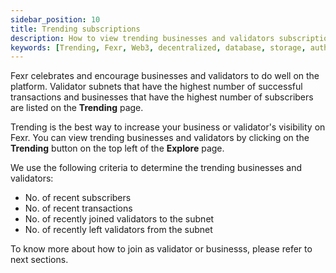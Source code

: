 ```yaml
---
sidebar_position: 10
title: Trending subscriptions
description: How to view trending businesses and validators subscriptions on Fexr
keywords: [Trending, Fexr, Web3, decentralized, database, storage, authentication, subscription, console, secure, platform]
---
```


Fexr celebrates and encourage businesses and validators to do well on the platform. Validator subnets that have the highest number of successful transactions and businesses that have the highest number of subscribers are listed on the **Trending** page.

Trending is the best way to increase your business or validator's visibility on Fexr. You can view trending businesses and validators by clicking on the **Trending** button on the top left of the **Explore** page.

We use the following criteria to determine the trending businesses and validators:

- No. of recent subscribers
- No. of recent transactions
- No. of recently joined validators to the subnet
- No. of recently left validators from the subnet

To know more about how to join as validator or businesss, please refer to next sections.
